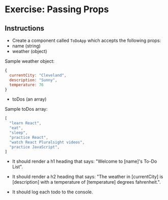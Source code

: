 # Exercise: Passing Props

## Instructions

- Create a component called `ToDoApp` which accepts the following props:
 - name (string)
 - weather (object)

Sample weather object:
 ``` js
 {
   currentCity: "Cleveland",
   description: "Sunny",
   temperature: 76
 }
```

 - toDos (an array)

 Sample toDos array:
 ``` js
 [
   "learn React",
   "eat",
   "sleep",
   "practice React",
   "watch React Pluralsight videos",
   "practice JavaScript",
 ]
```

 - It should render a h1 heading that says: "Welcome to [name]'s To-Do List".

 - It should render a h2 heading that says: "The weather in [currentCity] is [description] with a temperature of [temperature] degrees fahrenheit.".

 - It should log each todo to the console.
